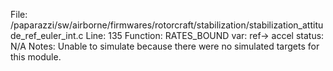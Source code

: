 File: /paparazzi/sw/airborne/firmwares/rotorcraft/stabilization/stabilization_attitude_ref_euler_int.c
Line: 135
Function: RATES_BOUND
var: ref-> accel
status: N/A
Notes: Unable to simulate because there were no simulated targets for this module.
